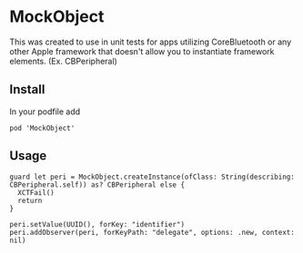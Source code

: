 # MockObject
This was created to use in unit tests for apps utilizing CoreBluetooth or any other Apple framework that doesn't allow you to instantiate framework elements. (Ex. CBPeripheral)

## Install
In your podfile add
```
pod 'MockObject'
```

## Usage
```
guard let peri = MockObject.createInstance(ofClass: String(describing: CBPeripheral.self)) as? CBPeripheral else {
  XCTFail()
  return
}

peri.setValue(UUID(), forKey: "identifier")
peri.addObserver(peri, forKeyPath: "delegate", options: .new, context: nil)
```
